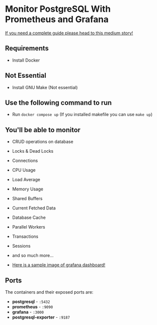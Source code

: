 # Monitor PostgreSQL With Prometheus and Grafana

[If you need a complete guide please head to this medium story!
](https://rezakhademix.medium.com/a-complete-guide-to-monitor-postgresql-with-prometheus-and-grafana-5611af229882)

## Requirements
* Install Docker

## Not Essential 
* Install GNU Make (Not essential)

## Use the following command to run
* Run `docker compose up` (If you installed makefile you can use `make up`)


## You'll be able to monitor  
* CRUD operations on database
* Locks & Dead Locks
* Connections
* CPU Usage
* Load Average
* Memory Usage
* Shared Buffers
* Current Fetched Data
* Database Cache
* Parallel Workers
* Transactions
* Sessions
* and so much more...
  
*  [Here is a sample image of grafana dashboard!
](https://grafana.com/api/dashboards/9628/images/6026/image)


## Ports
The containers and their exposed ports are:

-   **postgresql** - `:5432`
-   **prometheus** - `:9090`
-   **grafana** - `:3000`
-   **postgresql-exporter** - `:9187`


